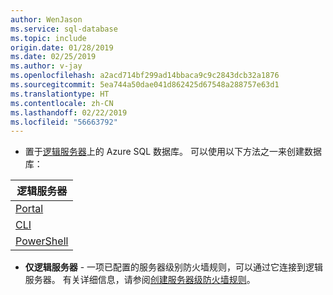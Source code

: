 ```yaml
---
author: WenJason
ms.service: sql-database
ms.topic: include
origin.date: 01/28/2019
ms.date: 02/25/2019
ms.author: v-jay
ms.openlocfilehash: a2acd714bf299ad14bbaca9c9c2843dcb32a1876
ms.sourcegitcommit: 5ea744a50dae041d862425d67548a288757e63d1
ms.translationtype: HT
ms.contentlocale: zh-CN
ms.lasthandoff: 02/22/2019
ms.locfileid: "56663792"
---
```

<!-- sql-database-connect-query-prerequisites-create-db-includes.md -->

- 置于[逻辑服务器](/sql-database/sql-database-single-index)上的 Azure SQL 数据库。 可以使用以下方法之一来创建数据库：

| 逻辑服务器 |
| --- |
| [Portal](../articles/sql-database/sql-database-get-started-portal.md) |
| [CLI](../articles/sql-database/sql-database-get-started-cli.md) |
| [PowerShell](../articles/sql-database/sql-database-get-started-powershell.md) |

- **仅逻辑服务器** - 一项已配置的服务器级别防火墙规则，可以通过它连接到逻辑服务器。 有关详细信息，请参阅[创建服务器级防火墙规则](../articles/sql-database/sql-database-get-started-portal-firewall.md)。
